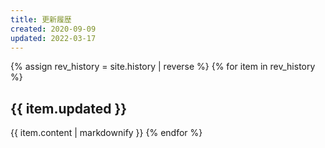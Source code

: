 ```yaml
---
title: 更新履歴
created: 2020-09-09
updated: 2022-03-17
---
```

{% assign rev_history = site.history | reverse %}
{% for item in rev_history %}
## <a name="{{ item.updated }}">{{ item.updated }}</a>
{{ item.content | markdownify }}
{% endfor %}
